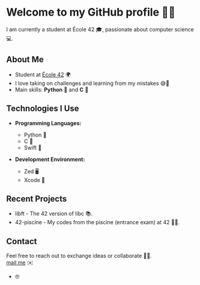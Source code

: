# Welcome to my GitHub profile 👋✨

I am currently a student at École 42 🎓, passionate about computer science 💻.

## About Me

- Student at [École 42](https://42.fr/en) 🌍
- I love taking on challenges and learning from my mistakes 😅💪
- Main skills: **Python** 🐍 and **C** 💚

## Technologies I Use

- **Programming Languages:**
  - Python 🐍
  - C 💚
  - Swift 🍏

- **Development Environment:**
  - Zed 🖥️
  - Xcode 🍏

## Recent Projects

- libft - The 42 version of libc 📚.
- 42-piscine - My codes from the piscine (entrance exam) at 42 🏊‍♂️.

## Contact

Feel free to reach out to exchange ideas or collaborate 📩🤝.  
[mail me](mailto:mathys.henin@protonmail.com) ✉️

- 🤓
